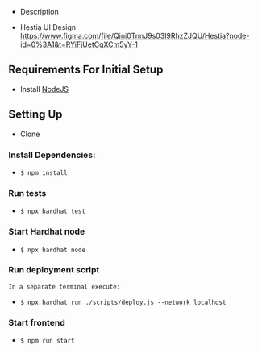 - Description


- Hestia UI Design
 https://www.figma.com/file/Qini0TnnJ9s03I9RhzZJQU/Hestia?node-id=0%3A1&t=RYiFjUetCqXCm5yY-1


## Requirements For Initial Setup
- Install [NodeJS](https://nodejs.org/en/)

## Setting Up

-  Clone

### Install Dependencies:
- `$ npm install`

### Run tests

- `$ npx hardhat test`

### Start Hardhat node
- `$ npx hardhat node`

### Run deployment script
    In a separate terminal execute:
- `$ npx hardhat run ./scripts/deploy.js --network localhost`

### Start frontend

- `$ npm run start`


<!-- npm install -D tailwindcss postcss autoprefixer

npx tailwindcss init -p

npm install postcss@latest -->

